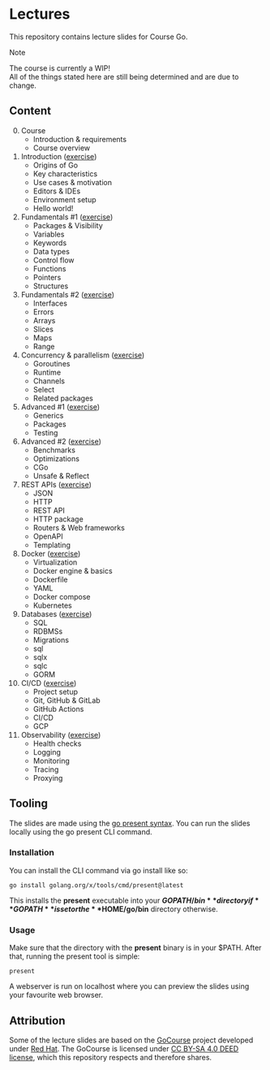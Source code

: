 # Lectures

This repository contains lecture slides for Course Go.

> [!NOTE]
> The course is currently a WIP! \
> All of the things stated here are still being determined and are due to change.

## Content

0. Course
    - Introduction & requirements
    - Course overview
1. Introduction ([exercise](https://github.com/course-go/exercises/blob/master/01-workspace-setup-and-project-basics/README.md))
    - Origins of Go
    - Key characteristics
    - Use cases & motivation
    - Editors & IDEs
    - Environment setup
    - Hello world!
2. Fundamentals #1 ([exercise](https://github.com/course-go/exercises/blob/master/02-simple-katas/README.md))
    - Packages & Visibility
    - Variables
    - Keywords
    - Data types
    - Control flow
    - Functions
    - Pointers
    - Structures
3. Fundamentals #2 ([exercise](https://github.com/course-go/exercises/blob/master/03-data-structures-katas/README.md))
    - Interfaces
    - Errors
    - Arrays
    - Slices
    - Maps
    - Range
4. Concurrency & parallelism ([exercise](https://github.com/course-go/exercises/blob/master/04-concurrency-and-parallelism/README.md))
    - Goroutines
    - Runtime
    - Channels
    - Select
    - Related packages
5. Advanced #1 ([exercise](https://github.com/course-go/exercises/blob/master/05-generics-and-testing/README.md))
    - Generics
    - Packages
    - Testing
6. Advanced #2 ([exercise](https://github.com/course-go/exercises/blob/master/06-pprof/README.md))
    - Benchmarks
    - Optimizations
    - CGo
    - Unsafe & Reflect
7. REST APIs ([exercise](https://github.com/course-go/exercises/blob/master/07-rest-api/README.md))
    - JSON
    - HTTP
    - REST API
    - HTTP package
    - Routers & Web frameworks
    - OpenAPI
    - Templating
8. Docker ([exercise](https://github.com/course-go/exercises/blob/master/08-docker/README.md))
    - Virtualization 
    - Docker engine & basics
    - Dockerfile
    - YAML
    - Docker compose
    - Kubernetes
9. Databases ([exercise](https://github.com/course-go/exercises/blob/master/09-databases/README.md))
    - SQL
    - RDBMSs
    - Migrations
    - sql
    - sqlx
    - sqlc
    - GORM
10. CI/CD ([exercise](https://github.com/course-go/exercises/blob/master/10-cicd/README.md))
    - Project setup
    - Git, GitHub & GitLab
    - GitHub Actions
    - CI/CD
    - GCP
11. Observability ([exercise](https://github.com/course-go/exercises/blob/master/11-prometheus/README.md))
    - Health checks
    - Logging
    - Monitoring
    - Tracing
    - Proxying

## Tooling

The slides are made using the [go present syntax](https://pkg.go.dev/golang.org/x/tools/present).
You can run the slides locally using the go present CLI command.

### Installation

You can install the CLI command via go install like so:

```
go install golang.org/x/tools/cmd/present@latest
```

This installs the **present** executable into your 
**$GOPATH/bin** directory if **GOPATH** is set or the 
**$HOME/go/bin** directory otherwise.

### Usage

Make sure that the directory with the **present** binary is in your $PATH. After that, running the present tool is simple:

```
present
```

A webserver is run on localhost where you can preview the slides using your favourite web browser.

## Attribution

Some of the lecture slides are based on the [GoCourse](https://github.com/RedHatOfficial/GoCourse) 
project developed under [Red Hat](https://github.com/RedHatOfficial). The GoCourse is licensed under 
[CC BY-SA 4.0 DEED license](https://creativecommons.org/licenses/by-sa/4.0/deed.en), which this 
repository respects and therefore shares.

